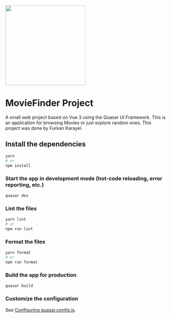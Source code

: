 <img src="https://i.imgur.com/qwJ87ei.png" width="250" height="250">

# MovieFinder Project

A small web project based on Vue 3 using the Quasar UI Framework. This is an application for browsing Movies or just explore random ones. This project was done by Furkan Karayel.

## Install the dependencies
```bash
yarn
# or
npm install
```

### Start the app in development mode (hot-code reloading, error reporting, etc.)
```bash
quasar dev
```


### Lint the files
```bash
yarn lint
# or
npm run lint
```


### Format the files
```bash
yarn format
# or
npm run format
```



### Build the app for production
```bash
quasar build
```

### Customize the configuration
See [Configuring quasar.config.js](https://v2.quasar.dev/quasar-cli-webpack/quasar-config-js).
